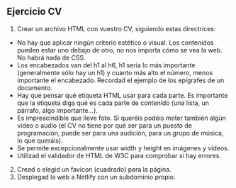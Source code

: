 ## Ejercicio CV

1. Crear un archivo HTML con vuestro CV, siguiendo estas directrices:

- No hay que aplicar ningún criterio estético o visual. Los contenidos pueden estar uno debajo de otro, no nos importa cómo se vea la web. No habrá nada de CSS.
- Los encabezados van del h1 al h6, h1 sería lo más importante (generalmente sólo hay un h1) y cuanto más alto el número, menos importante el encabezado. Recordad el ejemplo de los epígrafes de un documento.
- Hay que pensar qué etiqueta HTML usar para cada parte. Es importante que la etiqueta diga qué es cada parte de contenido (una lista, un párrafo, algo importante...).
- Es imprescindible que lleve foto. Si queréis podéis meter también algún vídeo o audio (el CV no tiene por qué ser para un puesto de programación, puede ser para una audición, para un grupo de música, lo que queráis).
- Se permite excepcionalmente usar width y height en imágenes y vídeos.
- Utilizad el validador de HTML de W3C para comprobar si hay errores.

2. Cread o elegid un favicon (cuadrado) para la página.
3. Desplegad la web a Netlify con un subdominio propio.

